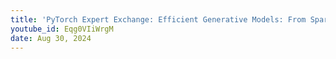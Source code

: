 ```yaml
---
title: 'PyTorch Expert Exchange: Efficient Generative Models: From Sparse to Distributed Inference'
youtube_id: Eqg0VIiWrgM
date: Aug 30, 2024
---
```


